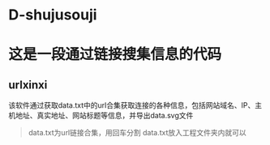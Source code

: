 # D-shujusouji
# 这是一段通过链接搜集信息的代码
## urlxinxi
该软件通过获取data.txt中的url合集获取连接的各种信息，包括网站域名、IP、主机地址、真实地址、网站标题等信息，并导出data.svg文件
> data.txt为url链接合集，用回车分割
> data.txt放入工程文件夹内就可以

